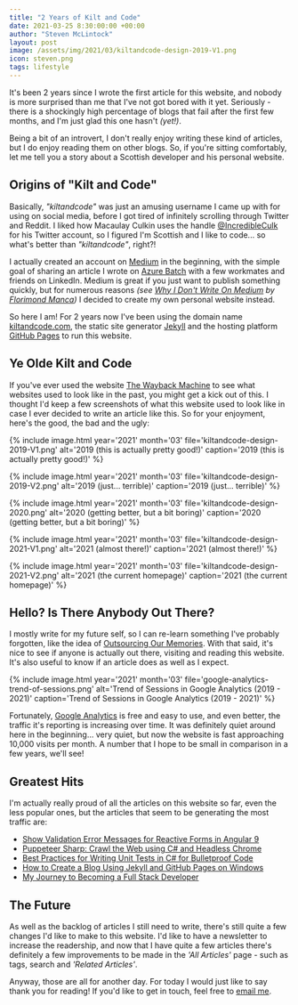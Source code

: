 ```yaml
---
title: "2 Years of Kilt and Code"
date: 2021-03-25 8:30:00:00 +00:00
author: "Steven McLintock"
layout: post
image: /assets/img/2021/03/kiltandcode-design-2019-V1.png
icon: steven.png
tags: lifestyle
---
```


It's been 2 years since I wrote the first article for this website, and nobody is more surprised than me that I've not got 
bored with it yet. Seriously - there is a shockingly high percentage of blogs that fail after the first few months, 
and I'm just glad this one hasn't *(yet!)*.

Being a bit of an introvert, I don't really enjoy writing these kind of articles, but I do enjoy reading them on 
other blogs. So, if you're sitting comfortably, let me tell you a story about a Scottish developer and his 
personal website.

## Origins of "Kilt and Code"

Basically, *"kiltandcode"* was just an amusing username I came up with for using on social media, before I got tired of 
infinitely scrolling through Twitter and Reddit. I liked how Macaulay Culkin uses the handle 
[@IncredibleCulk](https://twitter.com/incredibleculk) for his Twitter account, so I figured I'm Scottish and I like to 
code... so what's better than *"kiltandcode"*, right?!

I actually created an account on [Medium](https://medium.com) in the beginning, with the simple goal of sharing an article 
I wrote on [Azure Batch](https://www.kiltandcode.com/using-azure-batch-to-orchestrate-and-execute-code-at-large-scale/) with
a few workmates and friends on LinkedIn. Medium is great if you just want to publish something quickly, but for numerous 
reasons *(see [Why I Don't Write On Medium](https://florimond.dev/blog/articles/2019/05/why-i-dont-write-on-medium/) 
by [Florimond Manca](https://florimond.dev))* I decided to create my own personal website instead.

So here I am! For 2 years now I've been using the domain name [kiltandcode.com](https://www.kiltandcode.com), the 
static site generator [Jekyll](https://jekyllrb.com) and the hosting platform [GitHub Pages](https://pages.github.com) to 
run this website.

## Ye Olde Kilt and Code

If you've ever used the website [The Wayback Machine](https://archive.org/web/) to see what websites used to look 
like in the past, you might get a kick out of this. I thought I'd keep a few screenshots of what this website used 
to look like in case I ever decided to write an article like this. So for your enjoyment, here's the good, the 
bad and the ugly:

{%
    include image.html
    year='2021'
    month='03'
    file='kiltandcode-design-2019-V1.png'
    alt='2019 (this is actually pretty good!)'
    caption='2019 (this is actually pretty good!)'
%}

{%
    include image.html
    year='2021'
    month='03'
    file='kiltandcode-design-2019-V2.png'
    alt='2019 (just... terrible)'
    caption='2019 (just... terrible)'
%}

{%
    include image.html
    year='2021'
    month='03'
    file='kiltandcode-design-2020.png'
    alt='2020 (getting better, but a bit boring)'
    caption='2020 (getting better, but a bit boring)'
%}

{%
    include image.html
    year='2021'
    month='03'
    file='kiltandcode-design-2021-V1.png'
    alt='2021 (almost there!)'
    caption='2021 (almost there!)'
%}

{%
    include image.html
    year='2021'
    month='03'
    file='kiltandcode-design-2021-V2.png'
    alt='2021 (the current homepage)'
    caption='2021 (the current homepage)'
%}

## Hello? Is There Anybody Out There?

I mostly write for my future self, so I can re-learn something I've probably forgotten, like the idea of 
[Outsourcing Our Memories](https://claphaminstitute.org/outsourcing-our-memories/). With that said, it's nice 
to see  if anyone is actually out there, visiting and reading this website. It's also useful to know if an 
article does as well as I expect.

{%
    include image.html
    year='2021'
    month='03'
    file='google-analytics-trend-of-sessions.png'
    alt='Trend of Sessions in Google Analytics (2019 - 2021)'
    caption='Trend of Sessions in Google Analytics (2019 - 2021)'
%}

Fortunately, [Google Analytics](http://analytics.google.com) is free and easy to use, and even better, the 
traffic it's reporting is increasing over time. It was definitely quiet around here in the beginning... very 
quiet, but now the website is fast approaching 10,000 visits per month. A number that I hope to be small in 
comparison in a few years, we'll see!

## Greatest Hits

I'm actually really proud of all the articles on this website so far, even the less popular ones, but the 
articles that seem to be generating the most traffic are:

* [Show Validation Error Messages for Reactive Forms in Angular 9](https://www.kiltandcode.com/2020/08/13/show-validation-error-messages-for-reactive-forms-in-angular-9/)
* [Puppeteer Sharp: Crawl the Web using C# and Headless Chrome](https://www.kiltandcode.com/puppeteer-sharp-crawl-the-web-using-csharp-and-headless-chrome/)
* [Best Practices for Writing Unit Tests in C# for Bulletproof Code](https://www.kiltandcode.com/2019/06/16/best-practices-for-writing-unit-tests-in-csharp-for-bulletproof-code/)
* [How to Create a Blog Using Jekyll and GitHub Pages on Windows](https://www.kiltandcode.com/2020/04/30/how-to-create-a-blog-using-jekyll-and-github-pages-on-windows/)
* [My Journey to Becoming a Full Stack Developer](https://www.kiltandcode.com/2020/02/16/my-journey-to-becoming-a-full-stack-developer/)

## The Future

As well as the backlog of articles I still need to write, there's still quite a few changes I'd like to make 
to this website. I'd like to have a newsletter to increase the readership, and now that I have quite a few 
articles there's definitely a few improvements to be made in the *'All Articles'* page - such as tags, 
search and *'Related Articles'*.

Anyway, those are all for another day. For today I would just like to say thank you for reading! If you'd like 
to get in touch, feel free to [email me](mailto:stevenmclintock@fastmail.com).